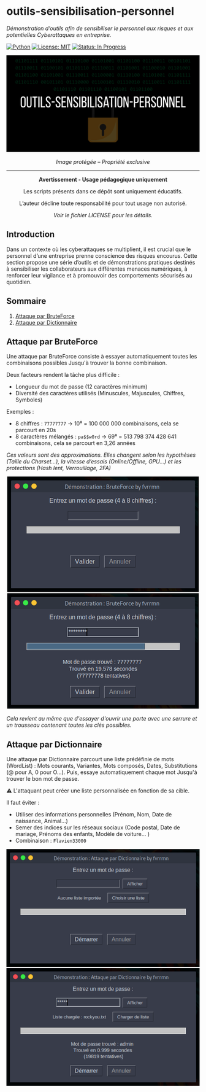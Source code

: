 # outils-sensibilisation-personnel
*Démonstration d’outils afin de sensibiliser le personnel aux risques et aux potentielles Cyberattaques en entreprise.*

[![Python](https://img.shields.io/badge/Python-blue?logo=python&logoColor=white)](https://www.python.org/)
[![License: MIT](https://img.shields.io/badge/License-MIT-white.svg)](./LICENSE)
[![Status: In Progress](https://img.shields.io/badge/Status-In%20Progress-orange)]()

<div align="center">
 
  <img src="img/outils-sensibilisation-personnel.png" alt="Présentation outils-sensibilisation-personnel">
  
  <p><em>Image protégée – Propriété exclusive</em></p>

---

**Avertissement - Usage pédagogique uniquement**

Les scripts présents dans ce dépôt sont uniquement éducatifs.  
 
L’auteur décline toute responsabilité pour tout usage non autorisé.

*Voir le fichier LICENSE pour les détails.*

</div>

## Introduction

Dans un contexte où les cyberattaques se multiplient, il est crucial que le personnel d’une entreprise prenne conscience des risques encourus. Cette section propose une série d’outils et de démonstrations pratiques destinés à sensibiliser les collaborateurs aux différentes menaces numériques, à renforcer leur vigilance et à promouvoir des comportements sécurisés au quotidien.


## Sommaire

1. [Attaque par BruteForce](#1-bruteforce)  
2. [Attaque par Dictionnaire](#2-attaque_dictionnaire)

## Attaque par BruteForce

Une attaque par BruteForce consiste à essayer automatiquement toutes les combinaisons possibles Jusqu'à trouver la bonne combinaison.

Deux facteurs rendent la tâche plus difficile :
- Longueur du mot de passe (12 caractères minimum)
- Diversité des caractères utilisés (Minuscules, Majuscules, Chiffres, Symboles) 

Exemples :
- 8 chiffres : `77777777` → 10⁸ = 100 000 000 combinaisons, cela se parcourt en 20s
- 8 caractères mélangés : `pa$$w0rd` → 69⁸ = 513 798 374 428 641 combinaisons, cela se parcourt en 3,26 années

*Ces valeurs sont des approximations. Elles changent selon les hypothèses (Taille du Charset...), la vitesse d’essais (Online/Offline, GPU...) et les protections (Hash lent, Verrouillage, 2FA)*


<div align="center">
  <img src="img/bruteforce_1.png" alt="Interface de l'outil BruteForce - Vide" />
  <img src="img/bruteforce_2.png" alt="Interface de l'outil BruteForce - Résultat" />
</div>

*Cela revient au même que d'essayer d'ouvrir une porte avec une serrure et un trousseau contenant toutes les clés possibles.*

## Attaque par Dictionnaire

Une attaque par Dictionnaire parcourt une liste prédéfinie de mots (WordList) : Mots courants, Variantes, Mots composés, Dates, Substitutions (@ pour A, 0 pour O...). Puis, essaye automatiquement chaque mot Jusqu'à trouver le bon mot de passe.

⚠️ L'attaquant peut créer une liste personnalisée en fonction de sa cible.

Il faut éviter :
- Utiliser des informations personnelles (Prénom, Nom, Date de naissance, Animal...)
- Semer des indices sur les réseaux sociaux (Code postal, Date de mariage, Prénoms des enfants, Modèle de voiture... )
- Combinaison : `Flavien33000`

<div align="center">
  <img src="img/wordlist-attack_1.png" alt="Interface de l'outil Attaque par Dictionnaire - Vide" />
  <img src="img/wordlist-attack_2.png" alt="Interface de l'outil Attaque par Dictionnaire - Résultat" />
</div>